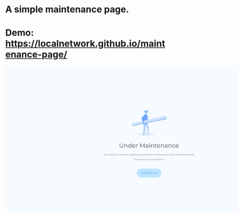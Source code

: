 # A simple maintenance page.

# Demo: <a href="https://localnetwork.github.io/maintenance-page/">https://localnetwork.github.io/maintenance-page/</a>

<p align="center">
  <img src="screenshot.jpg" style="max-width:900px;">
</p>
